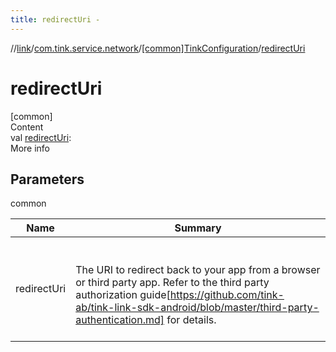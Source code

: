```yaml
---
title: redirectUri -
---
```

//[link](../../index.md)/[com.tink.service.network](../index.md)/[[common]TinkConfiguration](index.md)/[redirectUri](redirect-uri.md)



# redirectUri  
[common]  
Content  
val [redirectUri](redirect-uri.md): <ERROR CLASS>  
More info  


## Parameters  
  
common  
  
|  Name|  Summary| 
|---|---|
| <a name="com.tink.service.network/TinkConfiguration/redirectUri/#/PointingToDeclaration/"></a>redirectUri| <a name="com.tink.service.network/TinkConfiguration/redirectUri/#/PointingToDeclaration/"></a><br><br>The URI to redirect back to your app from a browser or third party app. Refer to the third party authorization guide[https://github.com/tink-ab/tink-link-sdk-android/blob/master/third-party-authentication.md] for details.<br><br>
  
  



